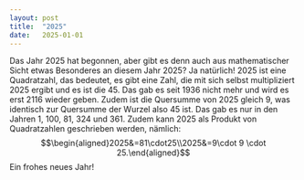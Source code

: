 ```yaml
---
layout: post
title:  "2025"
date:   2025-01-01 
---
```

Das Jahr 2025 hat begonnen, aber gibt es denn auch aus mathematischer Sicht etwas Besonderes an diesem Jahr 2025? 
Ja natürlich! 2025 ist eine Quadratzahl, das bedeutet, es gibt eine Zahl, die mit sich selbst multipliziert 2025 ergibt und es ist die 45. 
Das gab es seit 1936 nicht mehr und wird es erst 2116 wieder geben. Zudem ist die Quersumme von 2025 gleich 9, was identisch zur Quersumme der Wurzel also 45 ist. 
Das gab es nur in den Jahren 1, 100, 81, 324 und 361. Zudem kann 2025 als Produkt von Quadratzahlen geschrieben werden, nämlich: 
$$\begin{aligned}2025&=81\cdot25\\2025&=9\cdot 9 \cdot 25.\end{aligned}$$ 
Ein frohes neues Jahr!
